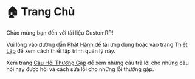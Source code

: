 # 🏠 Trang Chủ

Chào mừng bạn đến với tài liệu CustomRP!

Vui lòng vào đường dẫn [Phát Hành](https://github.com/maximmax42/Discord-CustomRP/releases) để tải ứng dụng hoặc vào trang [Thiết Lập](setting-up.md) để xem cách thiết lập trình quản lý này.

Xem trang [Câu Hỏi Thường Gặp](faq.md) để xem những câu trả lời cho những câu hỏi hay được hỏi và cách sửa lỗi cho những lỗi thường gặp.
